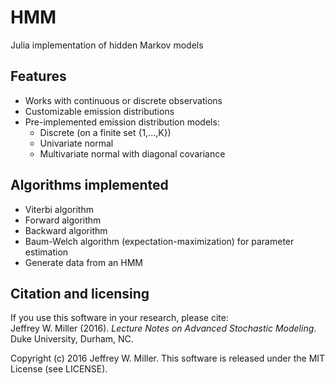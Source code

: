 # HMM
Julia implementation of hidden Markov models

## Features
- Works with continuous or discrete observations
- Customizable emission distributions
- Pre-implemented emission distribution models:
  - Discrete (on a finite set {1,...,K})
  - Univariate normal
  - Multivariate normal with diagonal covariance

## Algorithms implemented
- Viterbi algorithm
- Forward algorithm
- Backward algorithm
- Baum-Welch algorithm (expectation-maximization) for parameter estimation
- Generate data from an HMM

## Citation and licensing

If you use this software in your research, please cite:<br>
Jeffrey W. Miller (2016). *Lecture Notes on Advanced Stochastic Modeling*. Duke University, Durham, NC.

Copyright (c) 2016 Jeffrey W. Miller. 
This software is released under the MIT License (see LICENSE).


